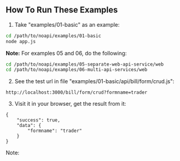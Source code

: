 
## How To Run These Examples

1. Take "examples/01-basic" as an example:
```sh
cd /path/to/noapi/examples/01-basic
node app.js
```

**Note:**
For examples 05 and 06, do the following:

```sh
cd /path/to/noapi/examples/05-separate-web-api-service/web
cd /path/to/noapi/examples/06-multi-api-services/web
```



2. See the test url in file "examples/01-basic/api/bill/form/crud.js":
```
http://localhost:3000/bill/form/crud?formname=trader
```



3. Visit it in your browser, get the result from it: 
```
{
	"success": true,
	"data": {
		"formname": "trader"
	}
}
```



Note:

